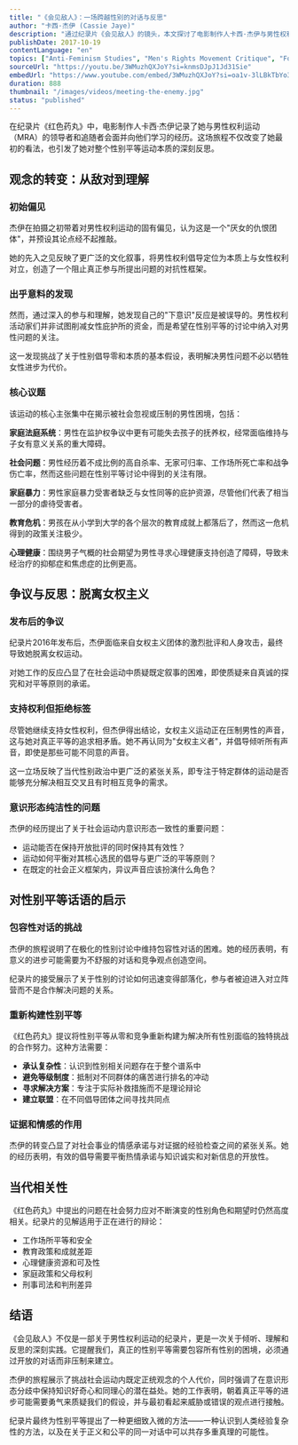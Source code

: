 ```yaml
---
title: "《会见敌人》：一场跨越性别的对话与反思"
author: "卡西·杰伊 (Cassie Jaye)"
description: "通过纪录片《会见敌人》的镜头，本文探讨了电影制作人卡西·杰伊与男性权利运动的对话之旅，以及她如何从偏见到理解，最终反思性别平等运动的本质。"
publishDate: 2017-10-19
contentLanguage: "en"
topics: ["Anti-Feminism Studies", "Men's Rights Movement Critique", "Fourth Wave Feminism"]
sourceUrl: "https://youtu.be/3WMuzhQXJoY?si=knmsDJpJ1Jd31Sie"
embedUrl: "https://www.youtube.com/embed/3WMuzhQXJoY?si=oa1v-3lLBkTbYo31"
duration: 888
thumbnail: "/images/videos/meeting-the-enemy.jpg"
status: "published"
---
```


在纪录片《红色药丸》中，电影制作人卡西·杰伊记录了她与男性权利运动（MRA）的领导者和追随者会面并向他们学习的经历。这场旅程不仅改变了她最初的看法，也引发了她对整个性别平等运动本质的深刻反思。

## 观念的转变：从敌对到理解

### 初始偏见
杰伊在拍摄之初带着对男性权利运动的固有偏见，认为这是一个"厌女的仇恨团体"，并预设其论点经不起推敲。

她的先入之见反映了更广泛的文化叙事，将男性权利倡导定位为本质上与女性权利对立，创造了一个阻止真正参与所提出问题的对抗性框架。

### 出乎意料的发现
然而，通过深入的参与和理解，她发现自己的"下意识"反应是被误导的。男性权利活动家们并非试图削减女性庇护所的资金，而是希望在性别平等的讨论中纳入对男性问题的关注。

这一发现挑战了关于性别倡导零和本质的基本假设，表明解决男性问题不必以牺牲女性进步为代价。

### 核心议题
该运动的核心主张集中在揭示被社会忽视或压制的男性困境，包括：

**家庭法庭系统**：男性在监护权争议中更有可能失去孩子的抚养权，经常面临维持与子女有意义关系的重大障碍。

**社会问题**：男性经历着不成比例的高自杀率、无家可归率、工作场所死亡率和战争伤亡率，然而这些问题在性别平等讨论中得到的关注有限。

**家庭暴力**：男性家庭暴力受害者缺乏与女性同等的庇护资源，尽管他们代表了相当一部分的虐待受害者。

**教育危机**：男孩在从小学到大学的各个层次的教育成就上都落后了，然而这一危机得到的政策关注极少。

**心理健康**：围绕男子气概的社会期望为男性寻求心理健康支持创造了障碍，导致未经治疗的抑郁症和焦虑症的比例更高。

## 争议与反思：脱离女权主义

### 发布后的争议
纪录片2016年发布后，杰伊面临来自女权主义团体的激烈批评和人身攻击，最终导致她脱离女权运动。

对她工作的反应凸显了在社会运动中质疑既定叙事的困难，即使质疑来自真诚的探究和对平等原则的承诺。

### 支持权利但拒绝标签
尽管她继续支持女性权利，但杰伊得出结论，女权主义运动正在压制男性的声音，这与她对真正平等的追求相矛盾。她不再认同为"女权主义者"，并倡导倾听所有声音，即使是那些可能不同意的声音。

这一立场反映了当代性别政治中更广泛的紧张关系，即专注于特定群体的运动是否能够充分解决相互交叉且有时相互竞争的需求。

### 意识形态纯洁性的问题
杰伊的经历提出了关于社会运动内意识形态一致性的重要问题：

- 运动能否在保持开放批评的同时保持其有效性？
- 运动如何平衡对其核心选民的倡导与更广泛的平等原则？
- 在既定的社会正义框架内，异议声音应该扮演什么角色？

## 对性别平等话语的启示

### 包容性对话的挑战
杰伊的旅程说明了在极化的性别讨论中维持包容性对话的困难。她的经历表明，有意义的进步可能需要为不舒服的对话和竞争观点创造空间。

纪录片的接受展示了关于性别的讨论如何迅速变得部落化，参与者被迫进入对立阵营而不是合作解决问题的关系。

### 重新构建性别平等
《红色药丸》提议将性别平等从零和竞争重新构建为解决所有性别面临的独特挑战的合作努力。这种方法需要：

- **承认复杂性**：认识到性别相关问题存在于整个谱系中
- **避免等级制度**：抵制对不同群体的痛苦进行排名的冲动
- **寻求解决方案**：专注于实际补救措施而不是理论辩论
- **建立联盟**：在不同倡导团体之间寻找共同点

### 证据和情感的作用
杰伊的转变凸显了对社会事业的情感承诺与对证据的经验检查之间的紧张关系。她的经历表明，有效的倡导需要平衡热情承诺与知识诚实和对新信息的开放性。

## 当代相关性

《红色药丸》中提出的问题在社会努力应对不断演变的性别角色和期望时仍然高度相关。纪录片的见解适用于正在进行的辩论：

- 工作场所平等和安全
- 教育政策和成就差距
- 心理健康资源和可及性
- 家庭政策和父母权利
- 刑事司法和判刑差异

## 结语

《会见敌人》不仅是一部关于男性权利运动的纪录片，更是一次关于倾听、理解和反思的深刻实践。它提醒我们，真正的性别平等需要包容所有性别的困境，必须通过开放的对话而非压制来建立。

杰伊的旅程展示了挑战社会运动内既定正统观念的个人代价，同时强调了在意识形态分歧中保持知识好奇心和同理心的潜在益处。她的工作表明，朝着真正平等的进步可能需要勇气来质疑我们的假设，并与最初看起来威胁或错误的观点进行接触。

纪录片最终为性别平等提出了一种更细致入微的方法——一种认识到人类经验复杂性的方法，以及在关于正义和公平的同一对话中可以共存多重真理的可能性。